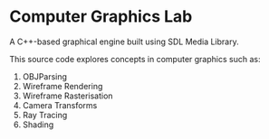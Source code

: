 # Computer Graphics Lab
A C++-based graphical engine built using SDL Media Library.

This source code explores concepts in computer graphics such as:
1. OBJParsing
2. Wireframe Rendering
3. Wireframe Rasterisation
4. Camera Transforms
5. Ray Tracing
6. Shading
